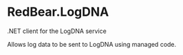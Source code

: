 # RedBear.LogDNA
.NET client for the LogDNA service

Allows log data to be sent to LogDNA using managed code.

